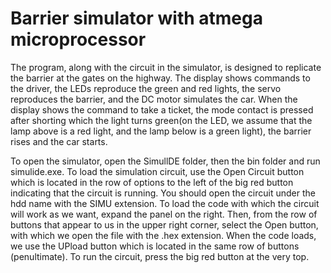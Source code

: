 # Barrier simulator with atmega microprocessor
The program, along with the circuit in the simulator, is designed to replicate the barrier at the gates on the highway. The display shows commands to the driver, the LEDs reproduce the green and red lights, the servo reproduces the barrier, and the DC motor simulates the car. When the display shows the command to take a ticket, the mode contact is pressed after shorting which the light turns green(on the LED, we assume that the lamp above is a red light, and the lamp below is a green light), the barrier rises and the car starts.

To open the simulator, open the SimullDE folder, then the bin folder and run simulide.exe.
To load the simulation circuit, use the Open Circuit button which is located in the row of options to the left of the big red button indicating that the circuit is running. You should open the circuit under the hdd name with the SIMU extension. 
To load the code with which the circuit will work as we want, expand the panel on the right. Then, from the row of buttons that appear to us in the upper right corner, select the Open button, with which we open the file with the .hex extension. When the code loads, we use the UPload button which is located in the same row of buttons (penultimate). 
To run the circuit, press the big red button at the very top.
